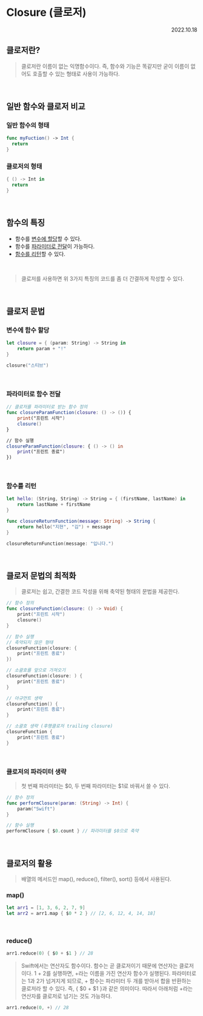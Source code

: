 # Closure (클로저)

<div align="right">2022.10.18</div>

## 클로저란?

> 클로저란 이름이 없는 익명함수이다. 즉, 함수와 기능은 똑같지만 굳이 이름이 없어도 호출할 수 있는 형태로 사용이 가능하다.

<br/>

## 일반 함수와 클로저 비교

### 일반 함수의 형태

```Swift
func myFuction() -> Int {
  return
}
```

### 클로저의 형태

```Swift
{ () -> Int in
  return
}
```

<br/>

## 함수의 특징

- 함수를 [변수에 할당](#변수에-함수-할당)할 수 있다.
- 함수를 [파라미터로 전달](#파라미터로-함수-전달)이 가능하다.
- [함수를 리턴](#함수를-리턴)할 수 있다.

<br/>

> 클로저를 사용하면 위 3가지 특징의 코드를 좀 더 간결하게 작성할 수 있다.

<br/>

## 클로저 문법

### 변수에 함수 할당

```Swift
let closure = { (param: String) -> String in
    return param + "!"
}

closure("스티브")
```

<br/>

### 파라미터로 함수 전달

```Swift
// 클로저를 파라미터로 받는 함수 정의
func closureParamFunction(closure: () -> ()) {
    print("프린트 시작")
    closure()
}

// 함수 실행
closureParamFunction(closure: { () -> () in
    print("프린트 종료")
})
```

<br/>

### 함수를 리턴

```Swift
let hello: (String, String) -> String = { (firstName, lastName) in
	return lastName + firstName
}

func closureReturnFunction(message: String) -> String {
	return hello("지현", "김") + message
}

closureReturnFunction(message: "입니다.")
```

<br/>

## 클로저 문법의 최적화

> 클로저는 쉽고, 간결한 코드 작성을 위해 축약된 형태의 문법을 제공한다.

```Swift
// 함수 정의
func closureFunction(closure: () -> Void) {
    print("프린트 시작")
    closure()
}

// 함수 실행
// 축약되지 않은 형태
closureFunction(closure: {
    print("프린트 종료")
})

// 소괄호를 앞으로 가져오기
closureFunction(closure: ) {
    print("프린트 종료")
}

// 아규먼트 생략
closureFunction() {
    print("프린트 종료")
}

// 소괄호 생략 (후행클로저 trailing closure)
closureFunction {
    print("프린트 종료")
}
```

<br/>

### 클로저의 파라미터 생략

> 첫 번째 파라미터는 $0, 두 번째 파라미터는 $1로 바꿔서 쓸 수 있다.

```Swift
// 함수 정의
func performClosure(param: (String) -> Int) {
    param("Swift")
}

// 함수 실행
performClosure { $0.count } // 파라미터를 $0으로 축약
```

<br/>

## 클로저의 활용

> 배열의 메서드인 map(), reduce(), filter(), sort() 등에서 사용된다.

### map()

```Swift
let arr1 = [1, 3, 6, 2, 7, 9]
let arr2 = arr1.map { $0 * 2 } // [2, 6, 12, 4, 14, 18]
```

<br/>

### reduce()

```Swift
arr1.reduce(0) { $0 + $1 } // 28
```

> Swift에서는 연산자도 함수이다. 함수는 곧 클로저이기 때문에 연산자는 클로저이다. 1 + 2를 실행하면, +라는 이름을 가진 연산자 함수가 실행된다. 파라미터로는 1과 2가 넘겨지게 되므로, + 함수는 파라미터 두 개를 받아서 합을 반환하는 클로저라 할 수 있다. 즉, { $0 + $1 }과 같은 의미이다. 따라서 아래처럼 +라는 연산자를 클로저로 넘기는 것도 가능하다.

```Swift
arr1.reduce(0, +) // 28
```
